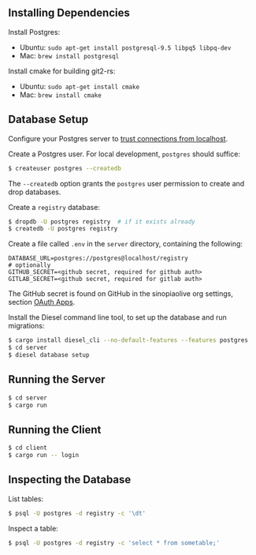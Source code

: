 ## Installing Dependencies

Install Postgres:

* Ubuntu: `sudo apt-get install postgresql-9.5 libpq5 libpq-dev`
* Mac: `brew install postgresql`

Install cmake for building git2-rs:

* Ubuntu: `sudo apt-get install cmake`
* Mac: `brew install cmake`

## Database Setup

Configure your Postgres server to [trust connections from
localhost](https://gist.github.com/p1nox/4953113).

Create a Postgres user. For local development, `postgres` should suffice:

```sh
$ createuser postgres --createdb
```

The `--createdb` option grants the `postgres` user permission to create and drop
databases.

Create a `registry` database:

```sh
$ dropdb -U postgres registry  # if it exists already
$ createdb -U postgres registry
```

Create a file called `.env` in the `server` directory, containing the
following:

```
DATABASE_URL=postgres://postgres@localhost/registry
# optionally
GITHUB_SECRET=<github secret, required for github auth>
GITLAB_SECRET=<github secret, required for gitlab auth>
```

The GitHub secret is found on GitHub in the sinopiaolive org settings, section
[OAuth
Apps](https://github.com/organizations/sinopiaolive/settings/applications).

Install the Diesel command line tool, to set up the database and run
migrations:

```sh
$ cargo install diesel_cli --no-default-features --features postgres
$ cd server
$ diesel database setup
```

## Running the Server

```sh
$ cd server
$ cargo run
```

## Running the Client

```sh
$ cd client
$ cargo run -- login
```

## Inspecting the Database

List tables:

```sh
$ psql -U postgres -d registry -c '\dt'
```

Inspect a table:

```sh
$ psql -U postgres -d registry -c 'select * from sometable;'
```
